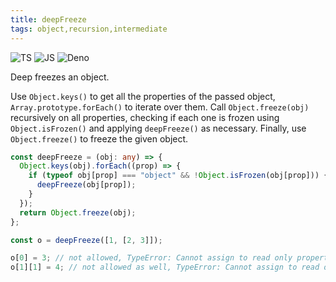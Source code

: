 ```yaml
---
title: deepFreeze
tags: object,recursion,intermediate
---
```


![TS](https://img.shields.io/badge/supports-typescript-blue.svg?style=flat-square)
![JS](https://img.shields.io/badge/supports-javascript-yellow.svg?style=flat-square)
![Deno](https://img.shields.io/badge/supports-deno-green.svg?style=flat-square)

Deep freezes an object.

Use `Object.keys()` to get all the properties of the passed object, `Array.prototype.forEach()` to iterate over them.
Call `Object.freeze(obj)` recursively on all properties, checking if each one is frozen using `Object.isFrozen()` and applying `deepFreeze()` as necessary.
Finally, use `Object.freeze()` to freeze the given object.

```ts title="typescript"
const deepFreeze = (obj: any) => {
  Object.keys(obj).forEach((prop) => {
    if (typeof obj[prop] === "object" && !Object.isFrozen(obj[prop])) {
      deepFreeze(obj[prop]);
    }
  });
  return Object.freeze(obj);
};
```

```ts title="typescript"
const o = deepFreeze([1, [2, 3]]);

o[0] = 3; // not allowed, TypeError: Cannot assign to read only property '0' of object '[object Array]'
o[1][1] = 4; // not allowed as well, TypeError: Cannot assign to read only property '1' of object '[object Array]'
```
